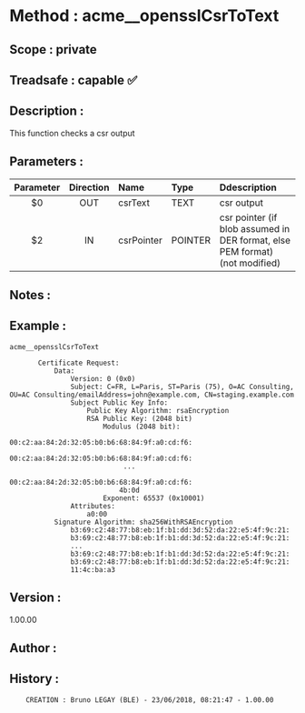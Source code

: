﻿# **Method :** acme__opensslCsrToText## **Scope :** private## **Treadsafe :** capable ✅ ## **Description :** This function checks a csr output## **Parameters :** | Parameter | Direction | Name | Type | Ddescription | |:----:|:----:|:----|:----|:----| | $0 | OUT | csrText | TEXT | csr output | | $2 | IN | csrPointer | POINTER | csr pointer (if blob assumed in DER format, else PEM format) (not modified) | ## **Notes :** ## **Example :** ```acme__opensslCsrToText             Certificate Request:           Data:               Version: 0 (0x0)               Subject: C=FR, L=Paris, ST=Paris (75), O=AC Consulting, OU=AC Consulting/emailAddress=john@example.com, CN=staging.example.com               Subject Public Key Info:                   Public Key Algorithm: rsaEncryption                   RSA Public Key: (2048 bit)                       Modulus (2048 bit):                           00:c2:aa:84:2d:32:05:b0:b6:68:84:9f:a0:cd:f6:                           00:c2:aa:84:2d:32:05:b0:b6:68:84:9f:a0:cd:f6:                            ...                           00:c2:aa:84:2d:32:05:b0:b6:68:84:9f:a0:cd:f6:                           4b:0d                       Exponent: 65537 (0x10001)               Attributes:                   a0:00           Signature Algorithm: sha256WithRSAEncryption               b3:69:c2:48:77:b8:eb:1f:b1:dd:3d:52:da:22:e5:4f:9c:21:               b3:69:c2:48:77:b8:eb:1f:b1:dd:3d:52:da:22:e5:4f:9c:21:               ...               b3:69:c2:48:77:b8:eb:1f:b1:dd:3d:52:da:22:e5:4f:9c:21:               b3:69:c2:48:77:b8:eb:1f:b1:dd:3d:52:da:22:e5:4f:9c:21:               11:4c:ba:a3```## **Version :** 1.00.00## **Author :** ## **History :**         CREATION : Bruno LEGAY (BLE) - 23/06/2018, 08:21:47 - 1.00.00